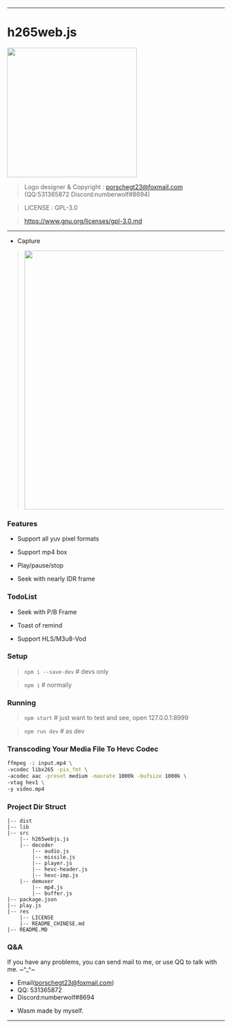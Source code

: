--------------------------------------------------
# h265web.js

<img src="./res/logo@300x300.png" width="300px" />

> Logo designer & Copyright : porschegt23@foxmail.com (QQ:531365872 Discord:numberwolf#8694)

> LICENSE : GPL-3.0

> https://www.gnu.org/licenses/gpl-3.0.md
----------------------------------------

* Capture
> <img src="./res/show.png" width="600px" />

### Features

* Support all yuv pixel formats

* Support mp4 box

* Play/pause/stop

* Seek with nearly IDR frame

### TodoList

* Seek with P/B Frame

* Toast of remind

* Support HLS/M3u8-Vod

### Setup

>`npm i --save-dev` # devs only

>`npm i` # normally

### Running 

>`npm start` # just want to test and see, open 127.0.0.1:8999

>`npm run dev` # as dev

### Transcoding Your Media File To Hevc Codec

```bash
ffmpeg -i input.mp4 \
-vcodec libx265 -pix_fmt \
-acodec aac -preset medium -maxrate 1000k -bufsize 1000k \
-vtag hev1 \
-y video.mp4
```

### Project Dir Struct

```struct
|-- dist
|-- lib
|-- src
	|-- h265webjs.js
    |-- decoder
        |-- audio.js
        |-- missile.js
        |-- player.js
        |-- hevc-header.js
        |-- hevc-imp.js
    |-- demuxer
        |-- mp4.js
        |-- buffer.js
|-- package.json
|-- play.js
|-- res
	|-- LICENSE
    |-- README_CHINESE.md
|-- README.MD
```



### Q&A
If you have any problems, you can send mail to me, or use QQ to talk with me. ~^_^~

* Email(porschegt23@foxmail.com)
* QQ: 531365872
* Discord:numberwolf#8694

- Wasm made by myself.

----------------------------


